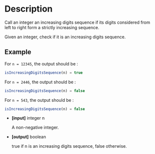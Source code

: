 # Description

Call an integer an increasing digits sequence if its digits considered from left to right form a strictly increasing sequence.

Given an integer, check if it is an increasing digits sequence.

## Example

For `n = 12345`, the output should be :

```javascript
isIncreasingDigitsSequence(n) = true
```

For `n = 2446`, the output should be :

```javascript
isIncreasingDigitsSequence(n) = false
```

For `n = 543`, the output should be :

```javascript
isIncreasingDigitsSequence(n) = false
```

- **[input]** integer n

  A non-negative integer.

- **[output]** boolean

  true if n is an increasing digits sequence, false otherwise.
